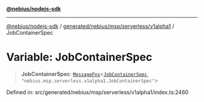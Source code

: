 [**@nebius/nodejs-sdk**](../../../../../../README.md)

***

[@nebius/nodejs-sdk](../../../../../../README.md) / [generated/nebius/msp/serverless/v1alpha1](../README.md) / JobContainerSpec

# Variable: JobContainerSpec

> **JobContainerSpec**: [`MessageFns`](../../../../../../runtime/protos/core/interfaces/MessageFns.md)\<[`JobContainerSpec`](../interfaces/JobContainerSpec.md), `"nebius.msp.serverless.v1alpha1.JobContainerSpec"`\>

Defined in: src/generated/nebius/msp/serverless/v1alpha1/index.ts:2460
